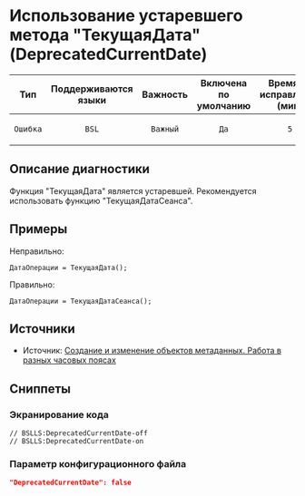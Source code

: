 # Использование устаревшего метода "ТекущаяДата" (DeprecatedCurrentDate)

 Тип | Поддерживаются<br>языки | Важность | Включена<br>по умолчанию | Время на<br>исправление (мин) | Тэги 
 :-: | :-: | :-: | :-: | :-: | :-: 
 `Ошибка` | `BSL` | `Важный` | `Да` | `5` | `standard`<br>`deprecated`<br>`unpredictable` 

<!-- Блоки выше заполняются автоматически, не трогать -->
## Описание диагностики

Функция "ТекущаяДата" является устаревшей. Рекомендуется использовать функцию "ТекущаяДатаСеанса".

## Примеры
Неправильно:

```bsl
ДатаОперации = ТекущаяДата();
```


Правильно:

```bsl
ДатаОперации = ТекущаяДатаСеанса();
```

## Источники
<!-- Необходимо указывать ссылки на все источники, из которых почерпнута информация для создания диагностики -->


* Источник: [Создание и изменение объектов метаданных. Работа в разных часовых поясах](https://its.1c.ru/db/v8std/content/643/hdoc)

## Сниппеты

<!-- Блоки ниже заполняются автоматически, не трогать -->
### Экранирование кода

```bsl
// BSLLS:DeprecatedCurrentDate-off
// BSLLS:DeprecatedCurrentDate-on
```

### Параметр конфигурационного файла

```json
"DeprecatedCurrentDate": false
```
